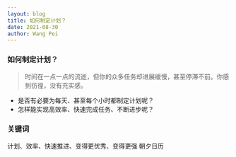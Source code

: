 ```yaml
---
layout: blog
title: 如何制定计划？
date: 2021-08-30
author: Wang Pei
---
```


### 如何制定计划？

> 时间在一点一点的流逝，但你的众多任务却进展缓慢，甚至停滞不前。你感到彷徨，没有充实感。

- 是否有必要为每天、甚至每个小时都制定计划呢？
- 怎样能实现高效率、快速完成任务、不断进步呢？

### 关键词

计划、效率、快速推进、变得更优秀、变得更强
朝夕日历

